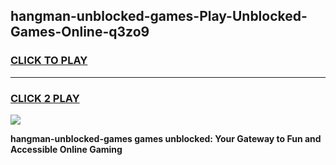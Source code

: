 
## hangman-unblocked-games-Play-Unblocked-Games-Online-q3zo9
<h3>
<a href="https://premium76.site?title=hangman-unblocked-games&ref=25A">CLICK TO PLAY</a></h3>
<hr>

<h3>
<a href="https://premium76.site?title=hangman-unblocked-games&ref=25A">CLICK 2 PLAY</a>
  
</h3>

<a href="https://premium76.site?title=hangman-unblocked-games&ref=25A"><img src="https://clearcache.store/games.png"></a>


**hangman-unblocked-games games unblocked: Your Gateway to Fun and Accessible Online Gaming**
